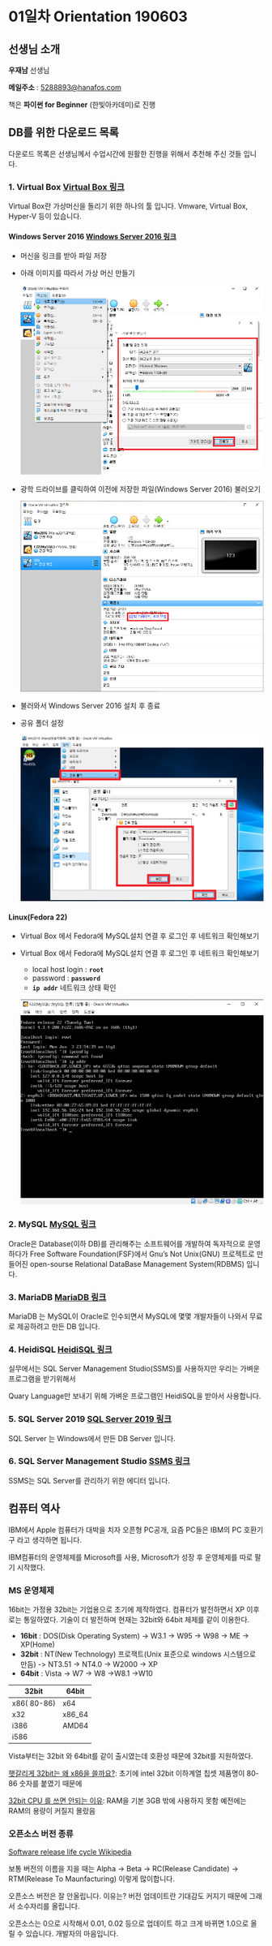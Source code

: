 # 01일차 Orientation 190603

## 선생님 소개

**우재남** 선생님

**메일주소** : 5288893@hanafos.com

책은 **파이썬 for Beginner** (한빛아카데미)로 진행

## DB를 위한 다운로드 목록

다운로드 목록은 선생님께서 수업시간에 원활한 진행을 위해서 추천해 주신 것들 입니다.

### 1. Virtual Box [Virtual Box 링크](https://www.virtualbox.org/)

Virtual Box란 가상머신을 돌리기 위한 하나의 툴 입니다. Vmware, Virtual Box, Hyper-V 등이 있습니다.

#### Windows Server 2016 [Windows Server 2016 링크](<https://www.microsoft.com/en-us/evalcenter/evaluate-windows-server-2016?filetype=ISO>)

* 머신을 링크를 받아 파일 저장

* 아래 이미지를 따라서 가상 머신 만들기

  ![](./img_day1/3.png)

* 광학 드라이브를 클릭하여 이전에 저장한 파일(Windows Server 2016) 불러오기

  ![](./img_day1/4.png)

* 불러와서 Windows Server 2016 설치 후 종료

* 공유 폴더 설정

  ![](./img_day1/2.png)

#### Linux(Fedora 22)

- Virtual Box 에서 Fedora에 MySQL설치 연결 후 로그인 후 네트워크 확인해보기

- Virtual Box 에서 Fedora에 MySQL설치 연결 후 로그인 후 네트워크 확인해보기

  - local host login : **`root`**
  - password : **`password`**
  - **`ip addr`** 네트워크 상태 확인

  ![](./img_day1/1.png)

### 2. MySQL [MySQL 링크](<https://dev.mysql.com/downloads/mysql/>)

Oracle은 Database(이하 DB)를 관리해주는 소프트웨어를 개발하여 독자적으로 운영하다가 Free Software Foundation(FSF)에서 Gnu’s Not Unix(GNU) 프로젝트로 만들어진 open-sourse Relational DataBase Management System(RDBMS) 입니다.

### 3. MariaDB [MariaDB 링크](<https://downloads.mariadb.org/>)

MariaDB 는 MySQL이 Oracle로 인수되면서 MySQL에 몇몇 개발자들이 나와서 무료로 제공하려고 만든 DB 입니다.

### 4. HeidiSQL [HeidiSQL 링크](<https://www.heidisql.com/download.php>)

실무에서는 SQL Server Management Studio(SSMS)를 사용하지만 우리는 가벼운 프로그램을 받기위해서 

Quary Language만 보내기 위해  가벼운 프로그램인 HeidiSQL을 받아서 사용합니다.

### 5. SQL Server 2019 [SQL Server 2019 링크](<https://www.microsoft.com/en-us/evalcenter/evaluate-sql-server-2019-ctp>)

SQL Server 는 Windows에서 만든 DB Server 입니다.

### 6. SQL Server Management Studio [SSMS 링크](<https://docs.microsoft.com/en-us/sql/ssms/download-sql-server-management-studio-ssms?view=sql-server-2017>)

SSMS는 SQL Server를 관리하기 위한 에디터 입니다.

## 컴퓨터 역사

IBM에서 Apple 컴퓨터가 대박을 치자 오픈형 PC공개, 요즘 PC들은 IBM의 PC 호환기구 라고 생각하면 됩니다.

IBM컴퓨터의 운영체제를 Microsoft를 사용, Microsoft가 성장 후 운영체제를 따로 팔기 시작했다.

### MS 운영체제

16bit는 가정용 32bit는 기업용으로 초기에 제작하였다. 컴퓨터가 발전하면서 XP 이후로는 통일하였다. 기술이 더 발전하며 현재는 32bit와 64bit 체제를 같이 이용한다.

* **16bit** : DOS(Disk Operating System) -> W3.1 -> W95 -> W98 -> ME -> XP(Home)
* **32bit** : NT(New Technology) 프로잭트(Unix 표준으로 windows 시스템으로 만듬) -> NT3.51 -> NT4.0 -> W2000 -> XP
* **64bit** : Vista -> W7 -> W8 ->W8.1 ->W10



| 32bit       | 64bit  |
| ----------- | ------ |
| x86( 80-86) | x64    |
| x32         | x86_64 |
| i386        | AMD64  |
| i586        |        |

Vista부터는 32bit 와 64bit를 같이 출시였는데 호환성 때문에 32bit를 지원하였다.

<u>햇갈리게 32bit는 왜 x86을 쓸까요?</u>: 초기에 intel 32bit 이하계열 칩셋 제품명이 80-86 숫자를 붙였기 때문에 

<u>32bit CPU 를 쓰면 안되는 이유</u>:  RAM을 기본 3GB 밖에 사용하지 못함 예전에는 RAM의 용량이 커질지 몰랐음

### 오픈소스 버전 종류

[Software release life cycle Wikipedia](https://en.wikipedia.org/wiki/Software_release_life_cycle)

보통 버전의 이름을 지을 때는 Alpha -> Beta -> RC(Release Candidate) -> RTM(Release To Maunfacturing) 이렇게 많이합니다.

오픈소스 버전은 잘 안올립니다. 이유는? 버전 업데이트란 기대감도 커지기 때문에 그래서 소수자리를 올립니다.

오픈소스는 0으로 시작해서 0.01, 0.02 등으로 업데이트 하고 크게 바뀌면 1.0으로 올릴 수 있습니다. 개발자의 마음입니다.


